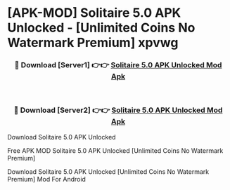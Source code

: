 # [APK-MOD] Solitaire 5.0 APK Unlocked - [Unlimited Coins No Watermark Premium] xpvwg



<div align="center">
<h3>🔴 Download [Server1] 👉👉 <a href="https://momento.my/?title=Solitaire_5.0_APK_Unlocked">Solitaire 5.0 APK Unlocked Mod Apk</a></h3><br>

<h3>🔴 Download [Server2] 👉👉 <a href="https://momento.my/?title=Solitaire_5.0_APK_Unlocked">Solitaire 5.0 APK Unlocked Mod Apk</a></h3>
</div>



Download Solitaire 5.0 APK Unlocked 

Free APK MOD Solitaire 5.0 APK Unlocked [Unlimited Coins No Watermark Premium]

Download Solitaire 5.0 APK Unlocked [Unlimited Coins No Watermark Premium] Mod For Android
